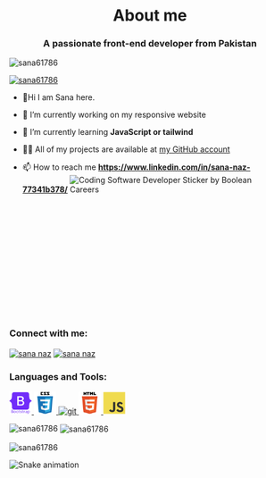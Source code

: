 


<h1 align="center">About me</h1>

<h3 align="center">A passionate front-end developer from Pakistan</h3>

<p align="left"> <img src="https://komarev.com/ghpvc/?username=sana61786&label=Profile%20views&color=0e75b6&style=flat" alt="sana61786" /> </p>

<p align="left"> <a href="https://github.com/ryo-ma/github-profile-trophy"><img src="https://github-profile-trophy.vercel.app/?username=sana61786" alt="sana61786" /></a> </p>

- 👋Hi I am Sana here.
  
- 🔭 I’m currently working on my responsive website

- 🌱 I’m currently learning **JavaScript or tailwind**

- 👨‍💻 All of my projects are available at [my GitHub account](sana61786)

- 📫 How to reach me **https://www.linkedin.com/in/sana-naz-77341b378/** <img src="https://camo.githubusercontent.com/19ce75d4b514d40c2b7802633111e8dbe1504d9ac9a4a82733a64fea36010e47/68747470733a2f2f6d65646961322e67697068792e636f6d2f6d656469612f63554147754c69456354427752666b4151712f67697068792e6769663f6369643d656366303565343734626a726c636a74367963377730743230646a6f6b62746c396934653969716b696539616e763869267269643d67697068792e6769662663743d73" alt="Coding Software Developer Sticker by Boolean Careers" style="width: 350px; height: 250px; max-width: 100%; display: inline-block;" data-canonical-src="https://media2.giphy.com/media/cUAGuLiEcTBwRfkAQq/giphy.gif?cid=ecf05e474bjrlcjt6yc7w0t20djokbtl9i4e9iqkie9anv8i&amp;rid=giphy.gif&amp;ct=s" data-target="animated-image.originalImage">



<h3 align="left">Connect with me:</h3>
<p align="left">
<a href="https://linkedin.com/in/sana naz" target="blank"><img align="center" src="https://raw.githubusercontent.com/rahuldkjain/github-profile-readme-generator/master/src/images/icons/Social/linked-in-alt.svg" alt="sana naz" height="30" width="40" /></a>
<a href="https://instagram.com/sana naz" target="blank"><img align="center" src="https://raw.githubusercontent.com/rahuldkjain/github-profile-readme-generator/master/src/images/icons/Social/instagram.svg" alt="sana naz" height="30" width="40" /></a>
</p>

<h3 align="left">Languages and Tools:</h3>
<p align="left"> <a href="https://getbootstrap.com" target="_blank" rel="noreferrer"> <img src="https://raw.githubusercontent.com/devicons/devicon/master/icons/bootstrap/bootstrap-plain-wordmark.svg" alt="bootstrap" width="40" height="40"/> </a> <a href="https://www.w3schools.com/css/" target="_blank" rel="noreferrer"> <img src="https://raw.githubusercontent.com/devicons/devicon/master/icons/css3/css3-original-wordmark.svg" alt="css3" width="40" height="40"/> </a> <a href="https://git-scm.com/" target="_blank" rel="noreferrer"> <img src="https://www.vectorlogo.zone/logos/git-scm/git-scm-icon.svg" alt="git" width="40" height="40"/> </a> <a href="https://www.w3.org/html/" target="_blank" rel="noreferrer"> <img src="https://raw.githubusercontent.com/devicons/devicon/master/icons/html5/html5-original-wordmark.svg" alt="html5" width="40" height="40"/> </a> <a href="https://developer.mozilla.org/en-US/docs/Web/JavaScript" target="_blank" rel="noreferrer"> <img src="https://raw.githubusercontent.com/devicons/devicon/master/icons/javascript/javascript-original.svg" alt="javascript" width="40" height="40"/> </a> </p>

<p><img align="left" src="https://github-readme-stats.vercel.app/api/top-langs?username=sana61786&show_icons=true&locale=en&layout=compact" alt="sana61786" /></p>
<p>&nbsp;<img align="center" src="https://github-readme-stats.vercel.app/api?username=sana61786&show_icons=true&locale=en" alt="sana61786" /></p>

<p><img align="center" src="https://github-readme-streak-stats.herokuapp.com/?user=sana61786&" alt="sana61786" /></p>
<img src="https://camo.githubusercontent.com/14a646a2ab516c4af8961aa726117a10597be3f0e8d2711d716217fd544a2bd5/68747470733a2f2f70726f66696c652d726561646d652d67656e657261746f722e636f6d2f6173736574732f736e616b652e737667" alt="Snake animation" data-canonical-src="https://profile-readme-generator.com/assets/snake.svg" style="max-width: 100%;">



